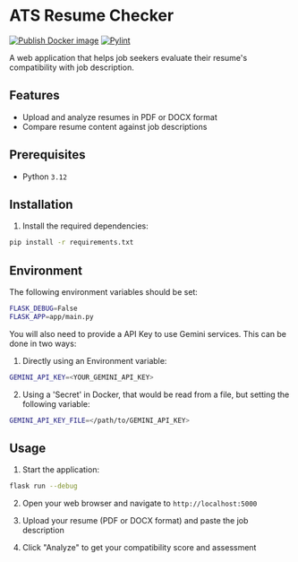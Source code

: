 # ATS Resume Checker
[![Publish Docker image](https://github.com/bradandersonr/ats-checker/actions/workflows/docker-image.yml/badge.svg)](https://github.com/bradandersonr/ats-checker/actions/workflows/docker-image.yml) [![Pylint](https://github.com/bradandersonr/ats-checker/actions/workflows/pylint.yml/badge.svg)](https://github.com/bradandersonr/ats-checker/actions/workflows/pylint.yml)

A web application that helps job seekers evaluate their resume's compatibility with job description.

## Features

- Upload and analyze resumes in PDF or DOCX format
- Compare resume content against job descriptions

## Prerequisites

- Python `3.12`

## Installation

1. Install the required dependencies:

```bash
pip install -r requirements.txt
```

## Environment
The following environment variables should be set:
```bash
FLASK_DEBUG=False
FLASK_APP=app/main.py
```

You will also need to provide a API Key to use Gemini services. This can be done in two ways:
1. Directly using an Environment variable:
```bash
GEMINI_API_KEY=<YOUR_GEMINI_API_KEY>
```

2. Using a 'Secret' in Docker, that would be read from a file, but setting the following variable:
```bash
GEMINI_API_KEY_FILE=</path/to/GEMINI_API_KEY>
```

## Usage

1. Start the application:

```bash
flask run --debug
```

2. Open your web browser and navigate to `http://localhost:5000`

3. Upload your resume (PDF or DOCX format) and paste the job description

4. Click "Analyze" to get your compatibility score and assessment



#